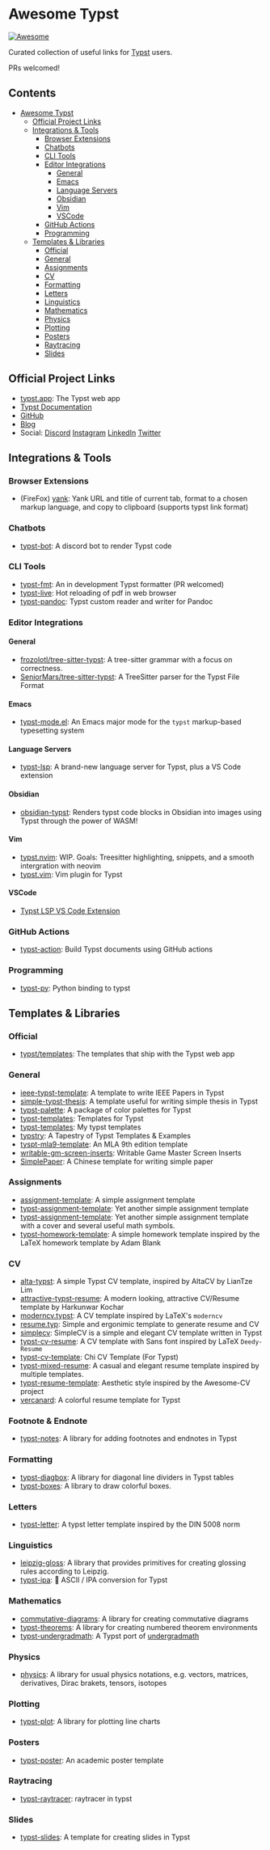 # Awesome Typst

[![Awesome](https://awesome.re/badge.svg)](https://awesome.re)

Curated collection of useful links for [Typst](https://github.com/typst/typst) users.

PRs welcomed!

<!-- markdown-toc start - Don't edit this section. Run M-x markdown-toc-refresh-toc -->
## Contents

- [Awesome Typst](#awesome-typst)
  - [Official Project Links](#official-project-links)
  - [Integrations & Tools](#integrations--tools)
    - [Browser Extensions](#browser-extensions)
    - [Chatbots](#chatbots)
    - [CLI Tools](#cli-tools)
    - [Editor Integrations](#editor-integrations)
      - [General](#general)
      - [Emacs](#emacs)
      - [Language Servers](#language-servers)
      - [Obsidian](#obsidian)
      - [Vim](#vim)
      - [VSCode](#vscode)
    - [GitHub Actions](#github-actions)
    - [Programming](#programming)
  - [Templates & Libraries](#templates--libraries)
    - [Official](#official)
    - [General](#general-1)
    - [Assignments](#assignments)
    - [CV](#cv)
    - [Formatting](#formatting)
    - [Letters](#letters)
    - [Linguistics](#linguistics)
    - [Mathematics](#mathematics)
    - [Physics](#physics)
    - [Plotting](#plotting)
    - [Posters](#posters)
    - [Raytracing](#raytracing)
    - [Slides](#slides)

<!-- markdown-toc end -->

## Official Project Links

- [typst.app](https://typst.app): The Typst web app
- [Typst Documentation](https://typst.app/docs)
- [GitHub](https://github.com/typst/typst)
- [Blog](https://typst.app/blog/)
- Social: [Discord] [Instagram] [LinkedIn] [Twitter]

[discord]: https://discord.gg/2uDybryKPe
[instagram]: https://instagram.com/typstapp/
[linkedin]: https://www.linkedin.com/company/typst/
[twitter]: https://twitter.com/typstapp/

## Integrations & Tools

### Browser Extensions

- (FireFox) [yank](https://addons.mozilla.org/en-US/firefox/addon/yank/): Yank URL and title of current tab, format to a chosen markup language, and copy to clipboard (supports typst link format)

### Chatbots

- [typst-bot](https://github.com/mattfbacon/typst-bot): A discord bot to render Typst code

### CLI Tools

- [typst-fmt](https://github.com/astrale-sharp/typst-fmt/): An in development Typst formatter (PR welcomed)
- [typst-live](https://github.com/ItsEthra/typst-live): Hot reloading of pdf in web browser
- [typst-pandoc](https://github.com/lvignoli/typst-pandoc): Typst custom reader and writer for Pandoc

### Editor Integrations

#### General

- [frozolotl/tree-sitter-typst](https://github.com/frozolotl/tree-sitter-typst): A tree-sitter grammar with a focus on correctness.
- [SeniorMars/tree-sitter-typst](https://github.com/SeniorMars/tree-sitter-typst): A TreeSitter parser for the Typst File Format

#### Emacs

- [typst-mode.el](https://github.com/Ziqi-Yang/typst-mode.el): An Emacs major mode for the `typst` markup-based typesetting system

#### Language Servers

- [typst-lsp](https://github.com/nvarner/typst-lsp): A brand-new language server for Typst, plus a VS Code extension

#### Obsidian

- [obsidian-typst](https://github.com/fenjalien/obsidian-typst): Renders typst code blocks in Obsidian into images using Typst through the power of WASM!

#### Vim

- [typst.nvim](https://github.com/SeniorMars/typst.nvim): WIP. Goals: Treesitter highlighting, snippets, and a smooth intergration with neovim
- [typst.vim](https://github.com/kaarmu/typst.vim): Vim plugin for Typst

#### VSCode

- [Typst LSP VS Code Extension](https://marketplace.visualstudio.com/items?itemName=nvarner.typst-lsp)

### GitHub Actions

- [typst-action](https://github.com/lvignoli/typst-action): Build Typst documents using GitHub actions

### Programming

- [typst-py](https://github.com/messense/typst-py):  Python binding to typst

## Templates & Libraries

### Official

- [typst/templates](https://github.com/typst/templates): The templates that ship with the Typst web app

### General

- [ieee-typst-template](https://github.com/bsp0109/ieee-typst-template): A template to write IEEE Papers in Typst
- [simple-typst-thesis](https://github.com/zagoli/simple-typst-thesis): A template useful for writing simple thesis in Typst
- [typst-palette](https://github.com/kaarmu/typst-palette): A package of color palettes for Typst
- [typst-templates](https://github.com/eigenein/typst-templates): Templates for Typst
- [typst-templates](https://github.com/haxibami/typst-template): My typst templates
- [typstry](https://github.com/qjcg/typstry): A Tapestry of Typst Templates & Examples
- [tyspt-mla9-template](https://github.com/wychwitch/tyspt-mla9-template): An MLA 9th edition template
- [writable-gm-screen-inserts](https://github.com/LLBlumire/writable-gm-screen-inserts): Writable Game Master Screen Inserts
- [SimplePaper](https://github.com/1bitbool/SimplePaper): A Chinese template for writing simple paper

### Assignments

- [assignment-template](https://github.com/AntoniosBarotsis/typst-assignment-template): A simple assignment template
- [typst-assignment-template](https://github.com/astrale-sharp/typst-assignement-template.git): Yet another simple assignment template
- [typst-assignment-template](https://github.com/gRox167/typst-assignment-template.git): Yet another simple assignment template with a cover and several useful math symbols.
- [typst-homework-template](https://github.com/OriginCode/typst-homework-template): A simple homework template inspired by the LaTeX homework template by Adam Blank

### CV

- [alta-typst](https://github.com/GeorgeHoneywood/alta-typst): A simple Typst CV template, inspired by AltaCV by LianTze Lim
- [attractive-typst-resume](https://github.com/Harkunwar/attractive-typst-resume): A modern looking, attractive CV/Resume template by Harkunwar Kochar
- [moderncv.typst](https://github.com/giovanniberti/moderncv.typst): A CV template inspired by LaTeX's `moderncv`
- [resume.typ](https://github.com/wusyong/resume.typ): Simple and ergonimic template to generate resume and CV
- [simplecv](https://github.com/LaurenzV/simplecv): SimpleCV is a simple and elegant CV template written in Typst
- [typst-cv-resume](https://github.com/jxpeng98/Typst-CV-Resume): A CV template with Sans font inspired by LaTeX `Deedy-Resume`
- [typst-cv-template](https://github.com/skyzh/typst-cv-template): Chi CV Template (For Typst)
- [typst-mixed-resume](https://github.com/titaneric/typst-mixed-resume): A casual and elegant resume template inspired by multiple templates.
- [typst-resume-template](https://github.com/bamboovir/typst-resume-template): Aesthetic style inspired by the Awesome-CV project
- [vercanard](https://github.com/elegaanz/vercanard): A colorful resume template for Typst

### Footnote & Endnote

- [typst-notes](https://github.com/saadulkh/typst-notes): A library for adding footnotes and endnotes in Typst

### Formatting

- [typst-diagbox](https://github.com/PgBiel/typst-diagbox): A library for diagonal line dividers in Typst tables
- [typst-boxes](https://github.com/lkoehl/typst-boxes): A library to draw colorful boxes.

### Letters

- [typst-letter](https://github.com/dvdvgt/typst-letter): A typst letter template inspired by the DIN 5008 norm

### Linguistics

- [leipzig-gloss](https://gitea.everydayimshuflin.com/greg/typst-lepizig-glossing): A library that provides primitives for creating glossing rules according to Leipzig.
- [typst-ipa](https://github.com/imatpot/typst-ipa): 🔄 ASCII / IPA conversion for Typst

### Mathematics

- [commutative-diagrams](https://gitlab.com/giacomogallina/typst-cd): A library for creating commutative diagrams
- [typst-theorems](https://github.com/sahasatvik/typst-theorems): A library for creating numbered theorem environments
- [typst-undergradmath](https://github.com/johanvx/typst-undergradmath): A Typst port of [undergradmath](https://gitlab.com/jim.hefferon/undergradmath)

### Physics

- [physics](https://github.com/Leedehai/typst-physics): A library for usual physics notations, e.g. vectors, matrices, derivatives, Dirac brakets, tensors, isotopes

### Plotting

- [typst-plot](https://github.com/johannes-wolf/typst-plot): A library for plotting line charts

### Posters

- [typst-poster](https://github.com/pncnmnp/typst-poster): An academic poster template

### Raytracing

- [typst-raytracer](https://github.com/SeniorMars/typst-raytracer): raytracer in typst

### Slides

- [typst-slides](https://github.com/andreasKroepelin/typst-slides): A template for creating slides in Typst

<!-- Local Variables: -->
<!-- markdown-toc-header-toc-title: "## Contents" -->
<!-- markdown-toc-indentation-space: 2 -->
<!-- End: -->
